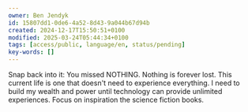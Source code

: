 ```yaml
---
owner: Ben Jendyk
id: 15807dd1-0de6-4a52-8d43-9a044b67d94b
created: 2024-12-17T15:50:51+0100
modified: 2025-03-24T05:44:34+0100
tags: [access/public, language/en, status/pending]
key-words: []
---
```


Snap back into it: You missed NOTHING. Nothing is forever lost. This current life is one that doesn't need to experience everything. I need to build my wealth and power until technology can provide unlimited experiences. Focus on inspiration the science fiction books.